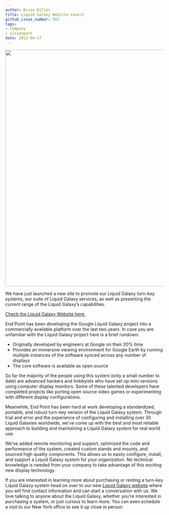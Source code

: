 ```yaml
---
author: Brian Dillon
title: Liquid Galaxy Website Launch
github_issue_number: 593
tags:
- company
- visionport
date: 2012-04-17
---
```


<a alt="End Point’s Liquid Galaxy Website" href="https://liquidgalaxy.endpoint.com/"><img border="0" src="/blog/2012/04/end-point-has-been-developing-google/image-0.jpeg" width="750"/></a>

We have just launched a new site to promote our Liquid Galaxy turn-key systems, our suite of Liquid Galaxy services, as well as presenting the current range of the Liquid Galaxy’s capabilities.

[Check the Liquid Galaxy Website here.](https://liquidgalaxy.endpoint.com/)

End Point has been developing the Google Liquid Galaxy project into a commercially available platform over the last two years. In case you are unfamiliar with the Liquid Galaxy project here is a brief rundown:

- Originally developed by engineers at Google on their 20% time
- Provides an immersive viewing environment for Google Earth by running multiple instances of the software synced across any number of displays
- The core software is available as open source

So far the majority of the people using this system (only a small number to date) are advanced hackers and hobbyists who have set up mini versions using computer display monitors. Some of these talented developers have completed projects like porting open source video games or experimenting with different display configurations.

Meanwhile, End Point has been hard at work developing a standardized, portable, and robust turn-key version of the Liquid Galaxy system. Through trial and error and the experience of configuring and installing over 30 Liquid Galaxies worldwide, we’ve come up with the best and most reliable approach to building and maintaining a Liquid Galaxy system for real world use.

We’ve added remote monitoring and support, optimized the code and performance of the system, created custom stands and mounts, and sourced high quality components. This allows us to easily configure, install, and support a Liquid Galaxy system for your organization. No technical knowledge is needed from your company to take advantage of this exciting new display technology.

If you are interested in learning more about purchasing or renting a turn-key Liquid Galaxy system head on over to our new [Liquid Galaxy website](https://liquidgalaxy.endpoint.com/) where you will find contact information and can start a conversation with us. We love talking to anyone about the Liquid Galaxy, whether you’re interested in purchasing a system, or just curious to learn more. You can even schedule a visit to our New York office to see it up close in person.
